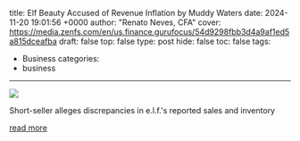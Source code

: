 title: Elf Beauty Accused of Revenue Inflation by Muddy Waters
date: 2024-11-20 19:01:56 +0000
author: "Renato Neves, CFA"
cover: https://media.zenfs.com/en/us.finance.gurufocus/54d9298fbb3d4a9af1ed5a815dceafba
draft: false
top: false
type: post
hide: false
toc: false
tags:
  - Business
categories:
  - business
---

![](https://media.zenfs.com/en/us.finance.gurufocus/54d9298fbb3d4a9af1ed5a815dceafba)

Short-seller alleges discrepancies in e.l.f.'s reported sales and inventory

[read more](https://finance.yahoo.com/news/e-l-f-beauty-accused-190156022.html)
